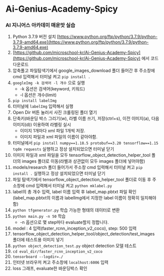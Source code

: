 # Ai-Genius-Academy-Spicy
### AI 지니어스 아카데미 매운맛 실습

1. Python 3.7.9 버전 설치 [https://www.python.org/ftp/python/3.7.9/python-3.7.9-amd64.exe](https://www.python.org/ftp/python/3.7.9/python-3.7.9-amd64.exe)
2. [https://github.com/microschool-kr/Ai-Genius-Academy-Spicy](https://github.com/microschool-kr/Ai-Genius-Academy-Spicy) 에서 코드 다운로드
3. 압축풀고 파일탐색기에서 google_images_download 폴더 들어간 후 주소창에 cmd 입력해서 터미널 켜고 `pip install .`
4. `googleImg -k 검색어 -l 개수` 으로 실행
    - -k 옵션은 검색어(keyword, 키워드)
    - -l 옵션은 개수(limit)
5. `pip install labelImg`
6. 터미널에 `labelImg` 입력해서 실행
7. Open Dir 버튼 눌러서 사진 크롤링된 폴더 열기
8. 단축키(바운딩 박스 그리기(w), 라벨 이름 쓰기, 저장(ctrl+s), 이전 이미지(a), 다음 이미지(d)) 이용하여 라벨링 실시
    - 이미지 1개마다 xml 파일 1개씩 저장.
    - 이미지 파일과 xml 파일의 이름이 같아야함.
9. 터미널에서 `pip install numpy==1.18.5 protobuf==3.20 tensorflow==1.15 tqdm requests` 실행하고 정상 설치되었으면 터미널 닫기
10. 이미지 파일과 xml 파일을 모두 tensorflow_object_detection_helper_tool 폴더의 images 폴더로 이동(라벨과 상관없이 모두 images 폴더에 넣어야함)
11. models/research 폴더 들어가서 주소창 cmd 입력해서 터미널 켜고 `pip install .` 실행하고 정상 설치되었으면 터미널 닫기
12. 파일 탐색기에서 tensorflow_object_detection_helper_tool 폴더로 이동 후 주소창에 cmd 입력해서 터미널 켜고 `python mklabel.py`
13. label의 총 개수 입력, label 이름 입력 후 label_map.pbtxt 파일 확인(label_map.pbtxt의 이름과 labelImg에서 지정한 label 이름이 정확히 일치해야함)
14. `python tfgenerator.py` 학습 가능한 형태의 데이터로 변환
15. `python main.py -n 50` 학습
    - -n 옵션으로 몇 step마다 evaluate할지 정합니다.
16. model : 4 입력(faster_rcnn_inception_v2_coco), step: 500 입력
17. tensorflow_object_detection_helper_tool/object_detection/test_images 폴더에 테스트용 이미지 넣기
18. `python object_detection_test.py` object detection 모델 테스트
19. `cd eval_dir/faster_rcnn_inception_v2_coco`
20. `tensorboard --logdir=./`
21. 인터넷 브라우저 켜고 주소창에 `localhost:6006` 입력
22. loss 그래프, evaluate한 바운딩박스 확인
